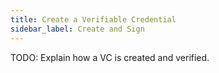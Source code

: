 ```yaml
---
title: Create a Verifiable Credential
sidebar_label: Create and Sign
---
```


TODO: Explain how a VC is created and verified.